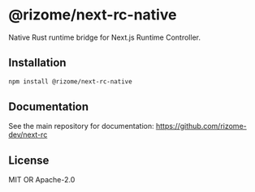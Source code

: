 # @rizome/next-rc-native

Native Rust runtime bridge for Next.js Runtime Controller.

## Installation

```bash
npm install @rizome/next-rc-native
```

## Documentation

See the main repository for documentation: https://github.com/rizome-dev/next-rc

## License

MIT OR Apache-2.0